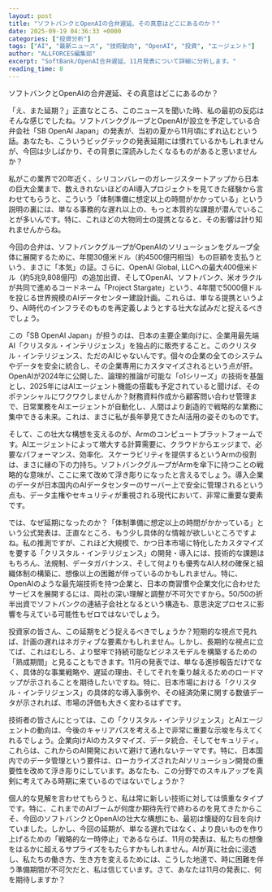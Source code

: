 ```yaml
---
layout: post
title: "ソフトバンクとOpenAIの合弁遅延、その真意はどこにあるのか？"
date: 2025-09-19 04:36:33 +0000
categories: ["投資分析"]
tags: ["AI", "最新ニュース", "技術動向", "OpenAI", "投資", "エージェント"]
author: "ALLFORCES編集部"
excerpt: "SoftBank/OpenAI合弁遅延、11月発表について詳細に分析します。"
reading_time: 8
---
```


ソフトバンクとOpenAIの合弁遅延、その真意はどこにあるのか？

「え、また延期？」正直なところ、このニュースを聞いた時、私の最初の反応はそんな感じでしたね。ソフトバンクグループとOpenAIが設立を予定している合弁会社「SB OpenAI Japan」の発表が、当初の夏から11月頃にずれ込むという話。あなたも、こういうビッグテックの発表延期には慣れているかもしれませんが、今回は少しばかり、その背景に深読みしたくなるものがあると思いませんか？

私がこの業界で20年近く、シリコンバレーのガレージスタートアップから日本の巨大企業まで、数えきれないほどのAI導入プロジェクトを見てきた経験から言わせてもらうと、こういう「体制準備に想定以上の時間がかかっている」という説明の裏には、単なる事務的な遅れ以上の、もっと本質的な課題が潜んでいることが多いんです。特に、これほどの大物同士の提携となると、その影響は計り知れませんからね。

今回の合弁は、ソフトバンクグループがOpenAIのソリューションをグループ全体に展開するために、年間30億米ドル（約4500億円相当）もの巨額を支払うという、まさに「本気」の証。さらに、OpenAI Global, LLCへの最大400億米ドル（約5兆9,808億円）の追加出資、そしてOpenAI、ソフトバンク、米オラクルが共同で進めるコードネーム「Project Stargate」という、4年間で5000億ドルを投じる世界規模のAIデータセンター建設計画。これらは、単なる提携というより、AI時代のインフラそのものを再定義しようとする壮大な試みだと捉えるべきでしょう。

この「SB OpenAI Japan」が担うのは、日本の主要企業向けに、企業用最先端AI「クリスタル・インテリジェンス」を独占的に販売すること。このクリスタル・インテリジェンス、ただのAIじゃないんです。個々の企業の全てのシステムやデータを安全に統合し、その企業専用にカスタマイズされるという点が肝。OpenAIが2024年に公開した、論理的推論が可能な「o1シリーズ」の技術を基盤とし、2025年にはAIエージェント機能の搭載も予定されていると聞けば、そのポテンシャルにワクワクしませんか？財務資料作成から顧客問い合わせ管理まで、日常業務をAIエージェントが自動化し、人間はより創造的で戦略的な業務に集中できる未来。これは、まさに私が長年夢見てきたAI活用の姿そのものです。

そして、この壮大な構想を支えるのが、Armのコンピュートプラットフォームです。AIエージェントによって増大する計算需要に、クラウドからエッジまで、必要なパフォーマンス、効率化、スケーラビリティを提供するというArmの役割は、まさに縁の下の力持ち。ソフトバンクグループがArmを傘下に持つことの戦略的な意味が、ここに来て改めて浮き彫りになったと言えるでしょう。導入企業のデータが日本国内のAIデータセンターのサーバー上で安全に管理されるという点も、データ主権やセキュリティが重視される現代において、非常に重要な要素です。

では、なぜ延期になったのか？「体制準備に想定以上の時間がかかっている」という公式発表は、正直なところ、もう少し具体的な情報が欲しいところですよね。私の推測ですが、これほど大規模で、かつ日本市場に特化したカスタマイズを要する「クリスタル・インテリジェンス」の開発・導入には、技術的な課題はもちろん、法規制、データガバナンス、そして何よりも優秀なAI人材の確保と組織体制の構築に、想像以上の困難が伴っているのかもしれません。特に、OpenAIのような最先端技術を持つ企業と、日本の商習慣や企業文化に合わせたサービスを展開するには、両社の深い理解と調整が不可欠ですから。50/50の折半出資でソフトバンクの連結子会社となるという構造も、意思決定プロセスに影響を与えている可能性もゼロではないでしょう。

投資家の皆さん、この延期をどう捉えるべきでしょうか？短期的な視点で見れば、計画の遅れはネガティブな要素かもしれません。しかし、長期的な視点に立てば、これはむしろ、より堅牢で持続可能なビジネスモデルを構築するための「熟成期間」と見ることもできます。11月の発表では、単なる進捗報告だけでなく、具体的な事業戦略や、遅延の理由、そしてそれを乗り越えるためのロードマップが示されることを期待したいですね。特に、日本市場における「クリスタル・インテリジェンス」の具体的な導入事例や、その経済効果に関する数値データが示されれば、市場の評価も大きく変わるはずです。

技術者の皆さんにとっては、この「クリスタル・インテリジェンス」とAIエージェントの動向は、今後のキャリアパスを考える上で非常に重要な示唆を与えてくれるでしょう。企業向けAIのカスタマイズ、データ統合、そしてセキュリティ。これらは、これからのAI開発において避けて通れないテーマです。特に、日本国内でのデータ管理という要件は、ローカライズされたAIソリューション開発の重要性を改めて浮き彫りにしています。あなたも、この分野でのスキルアップを真剣に考えてみる時期に来ているのではないでしょうか？

個人的な見解を言わせてもらうと、私は常に新しい技術に対しては慎重なタイプです。特に、これまでのAIブームが何度か期待先行で終わるのを見てきたからこそ、今回のソフトバンクとOpenAIの壮大な構想にも、最初は懐疑的な目を向けていました。しかし、今回の延期が、単なる遅れではなく、より良いものを作り上げるための「戦略的な一時停止」であるならば、11月の発表は、私たちの想像をはるかに超えるサプライズをもたらすかもしれません。AIが真に社会に浸透し、私たちの働き方、生き方を変えるためには、こうした地道で、時に困難を伴う準備期間が不可欠だと、私は信じています。さて、あなたは11月の発表に、何を期待しますか？

